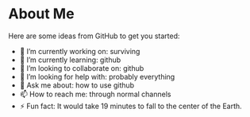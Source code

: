 # About Me

<!-- **Plexofill/Plexofill** is a ✨ _special_ ✨ repository because its `README.md` (this file) appears on your GitHub profile. -->

Here are some ideas from GitHub to get you started:

- 🔭 I’m currently working on: surviving
- 🌱 I’m currently learning: github
- 👯 I’m looking to collaborate on: github
- 🤔 I’m looking for help with: probably everything
- 💬 Ask me about: how to use github
- 📫 How to reach me: through normal channels
- ⚡ Fun fact: It would take 19 minutes to fall to the center of the Earth.
